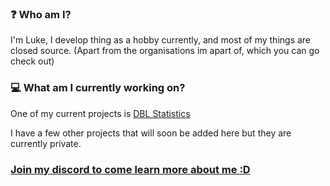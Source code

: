 ### ❓ Who am I?
I'm Luke, I develop thing as a hobby currently, and most of my things are closed source. (Apart from the organisations im apart of, which you can go check out)

### 💻 What am I currently working on?
One of my current projects is [DBL Statistics](https://dblstats.com)

I have a few other projects that will soon be added here but they are currently private.

### [Join my discord to come learn more about me :D](https://discord.gg/UV9pWHD)
